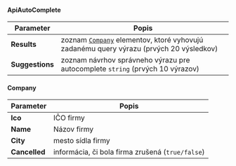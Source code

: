 #### ApiAutoComplete
| Parameter | Popis |
| ----------- | ----------- |
| **Results** | zoznam [`Company`](#Company) elementov, ktoré vyhovujú zadanému query výrazu (prvých 20 výsledkov)|
| **Suggestions** | zoznam návrhov správneho výrazu pre autocomplete `string` (prvých 10 výrazov) |

#### Company
| Parameter | Popis |
| ----------- | ----------- |
| **Ico** | IČO firmy |
| **Name** | Názov firmy |
| **City** | mesto sídla firmy |
| **Cancelled** | informácia, či bola firma zrušená (`true/false`)|